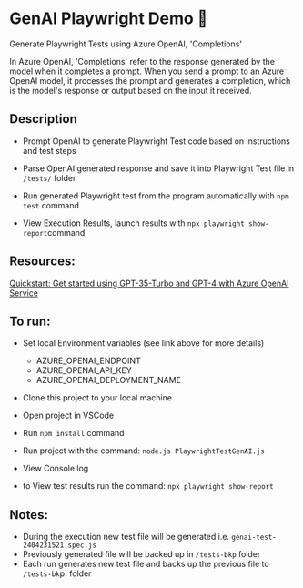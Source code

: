 # GenAI Playwright Demo :robot:

Generate Playwright Tests using  Azure OpenAI, 'Completions' 

In Azure OpenAI, 'Completions' refer to the response generated by the model when it completes a prompt. When you send a prompt to an Azure OpenAI model, it processes the prompt and generates a completion, which is the model's response or output based on the input it received.

## Description

- Prompt OpenAI to generate Playwright Test code based on instructions and test steps

- Parse OpenAI generated response and save it into Playwright Test file in `/tests/` folder

- Run generated Playwright test from the program automatically with `npm test` command

- View Execution Results, launch results with `npx playwright show-report`command

## Resources:

[Quickstart: Get started using GPT-35-Turbo and GPT-4 with Azure OpenAI Service](https://learn.microsoft.com/en-us/azure/ai-services/openai/chatgpt-quickstart?tabs=command-line%2Cpython-new&pivots=programming-language-javascript)


## To run: 

- Set local Environment variables (see link above for more details)

  - AZURE_OPENAI_ENDPOINT
  - AZURE_OPENAI_API_KEY
  - AZURE_OPENAI_DEPLOYMENT_NAME

- Clone this project to your local machine 
- Open project in VSCode
- Run `npm install` command

- Run project with the command: `node.js PlaywrightTestGenAI.js`
- View Console log
- to View test results run the command: `npx playwright show-report`

## Notes:
- During the execution new test file will be generated i.e. `genai-test-2404231521.spec.js`
- Previously generated file will be backed up in `/tests-bkp` folder
- Each run generates new test file and backs up the previous file to `/tests-bk`p` folder
